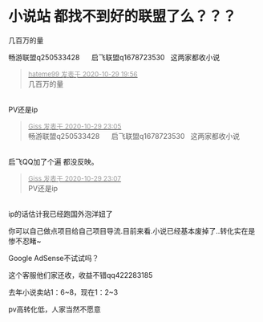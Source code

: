 # 小说站 都找不到好的联盟了么？？？


几百万的量 

 畅游联盟q250533428&nbsp; &nbsp;&nbsp; &nbsp;启飞联盟q1678723530&nbsp; &nbsp;这两家都收小说

<div class="quote"><blockquote><font size="2"><a href="https://www.hostloc.com/forum.php?mod=redirect&amp;goto=findpost&amp;pid=9370977&amp;ptid=759772" target="_blank"><font color="#999999">hateme99 发表于 2020-10-29 19:56</font></a></font><br />
几百万的量</blockquote></div><br />
PV还是ip<img src="static/image/smiley/default/lol.gif" smilieid="12" border="0" alt="" />

<div class="quote"><blockquote><font size="2"><a href="https://www.hostloc.com/forum.php?mod=redirect&amp;goto=findpost&amp;pid=9372538&amp;ptid=759772" target="_blank"><font color="#999999">Giss 发表于 2020-10-29 23:05</font></a></font><br />
畅游联盟q250533428&nbsp; &nbsp;&nbsp; &nbsp;启飞联盟q1678723530&nbsp; &nbsp;这两家都收小说</blockquote></div><br />
启飞QQ加了个遍 都没反映。<br />


<div class="quote"><blockquote><font size="2"><a href="https://www.hostloc.com/forum.php?mod=redirect&amp;goto=findpost&amp;pid=9372551&amp;ptid=759772" target="_blank"><font color="#999999">Giss 发表于 2020-10-29 23:07</font></a></font><br />
PV还是ip</blockquote></div><br />
ip的话估计我已经跑国外泡洋妞了

你可以自己做点项目给自己项目导流.目前来看.小说已经基本废掉了..转化实在是惨不忍睹~

Google AdSense不试试吗？

这个客服他们家还收，收益不错qq422283185

去年小说卖站1：6~8，现在1：2~3<img id="aimg_S22r8" onclick="zoom(this, this.src, 0, 0, 0)" class="zoom" src="https://cdn.jsdelivr.net/gh/hishis/forum-master/public/images/patch.gif" onmouseover="img_onmouseoverfunc(this)" onload="thumbImg(this)" border="0" alt="" />

pv高转化低，人家当然不愿意
